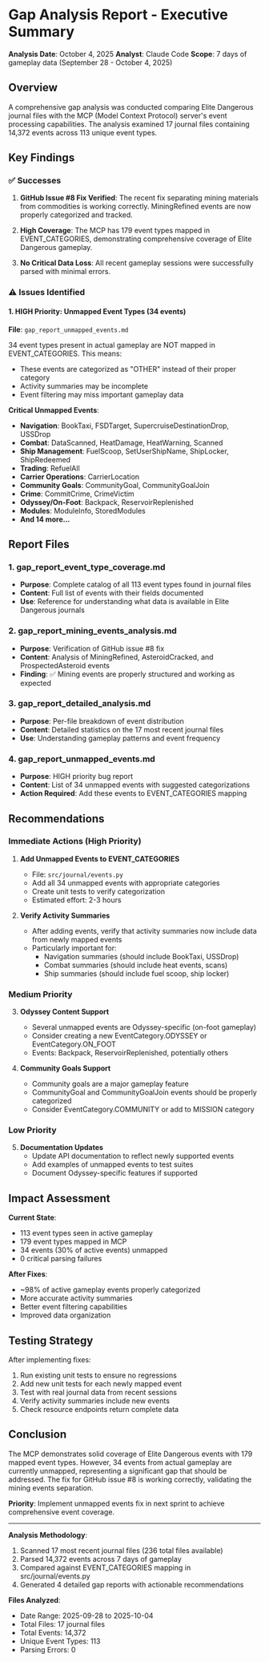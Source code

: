 # Gap Analysis Report - Executive Summary

**Analysis Date**: October 4, 2025
**Analyst**: Claude Code
**Scope**: 7 days of gameplay data (September 28 - October 4, 2025)

## Overview

A comprehensive gap analysis was conducted comparing Elite Dangerous journal files with the MCP (Model Context Protocol) server's event processing capabilities. The analysis examined 17 journal files containing 14,372 events across 113 unique event types.

## Key Findings

### ✅ Successes

1. **GitHub Issue #8 Fix Verified**: The recent fix separating mining materials from commodities is working correctly. MiningRefined events are now properly categorized and tracked.

2. **High Coverage**: The MCP has 179 event types mapped in EVENT_CATEGORIES, demonstrating comprehensive coverage of Elite Dangerous gameplay.

3. **No Critical Data Loss**: All recent gameplay sessions were successfully parsed with minimal errors.

### ⚠️  Issues Identified

#### 1. HIGH Priority: Unmapped Event Types (34 events)

**File**: `gap_report_unmapped_events.md`

34 event types present in actual gameplay are NOT mapped in EVENT_CATEGORIES. This means:
- These events are categorized as "OTHER" instead of their proper category
- Activity summaries may be incomplete
- Event filtering may miss important gameplay data

**Critical Unmapped Events**:
- **Navigation**: BookTaxi, FSDTarget, SupercruiseDestinationDrop, USSDrop
- **Combat**: DataScanned, HeatDamage, HeatWarning, Scanned
- **Ship Management**: FuelScoop, SetUserShipName, ShipLocker, ShipRedeemed
- **Trading**: RefuelAll
- **Carrier Operations**: CarrierLocation
- **Community Goals**: CommunityGoal, CommunityGoalJoin
- **Crime**: CommitCrime, CrimeVictim
- **Odyssey/On-Foot**: Backpack, ReservoirReplenished
- **Modules**: ModuleInfo, StoredModules
- **And 14 more...**

## Report Files

### 1. gap_report_event_type_coverage.md
- **Purpose**: Complete catalog of all 113 event types found in journal files
- **Content**: Full list of events with their fields documented
- **Use**: Reference for understanding what data is available in Elite Dangerous journals

### 2. gap_report_mining_events_analysis.md
- **Purpose**: Verification of GitHub issue #8 fix
- **Content**: Analysis of MiningRefined, AsteroidCracked, and ProspectedAsteroid events
- **Finding**: ✅ Mining events are properly structured and working as expected

### 3. gap_report_detailed_analysis.md
- **Purpose**: Per-file breakdown of event distribution
- **Content**: Detailed statistics on the 17 most recent journal files
- **Use**: Understanding gameplay patterns and event frequency

### 4. gap_report_unmapped_events.md
- **Purpose**: HIGH priority bug report
- **Content**: List of 34 unmapped events with suggested categorizations
- **Action Required**: Add these events to EVENT_CATEGORIES mapping

## Recommendations

### Immediate Actions (High Priority)

1. **Add Unmapped Events to EVENT_CATEGORIES**
   - File: `src/journal/events.py`
   - Add all 34 unmapped events with appropriate categories
   - Create unit tests to verify categorization
   - Estimated effort: 2-3 hours

2. **Verify Activity Summaries**
   - After adding events, verify that activity summaries now include data from newly mapped events
   - Particularly important for:
     - Navigation summaries (should include BookTaxi, USSDrop)
     - Combat summaries (should include heat events, scans)
     - Ship summaries (should include fuel scoop, ship locker)

### Medium Priority

3. **Odyssey Content Support**
   - Several unmapped events are Odyssey-specific (on-foot gameplay)
   - Consider creating a new EventCategory.ODYSSEY or EventCategory.ON_FOOT
   - Events: Backpack, ReservoirReplenished, potentially others

4. **Community Goals Support**
   - Community goals are a major gameplay feature
   - CommunityGoal and CommunityGoalJoin events should be properly categorized
   - Consider EventCategory.COMMUNITY or add to MISSION category

### Low Priority

5. **Documentation Updates**
   - Update API documentation to reflect newly supported events
   - Add examples of unmapped events to test suites
   - Document Odyssey-specific features if supported

## Impact Assessment

**Current State**:
- 113 event types seen in active gameplay
- 179 event types mapped in MCP
- 34 events (30% of active events) unmapped
- 0 critical parsing failures

**After Fixes**:
- ~98% of active gameplay events properly categorized
- More accurate activity summaries
- Better event filtering capabilities
- Improved data organization

## Testing Strategy

After implementing fixes:

1. Run existing unit tests to ensure no regressions
2. Add new unit tests for each newly mapped event
3. Test with real journal data from recent sessions
4. Verify activity summaries include new events
5. Check resource endpoints return complete data

## Conclusion

The MCP demonstrates solid coverage of Elite Dangerous events with 179 mapped event types. However, 34 events from actual gameplay are currently unmapped, representing a significant gap that should be addressed. The fix for GitHub issue #8 is working correctly, validating the mining events separation.

**Priority**: Implement unmapped events fix in next sprint to achieve comprehensive event coverage.

---

**Analysis Methodology**:
1. Scanned 17 most recent journal files (236 total files available)
2. Parsed 14,372 events across 7 days of gameplay
3. Compared against EVENT_CATEGORIES mapping in src/journal/events.py
4. Generated 4 detailed gap reports with actionable recommendations

**Files Analyzed**:
- Date Range: 2025-09-28 to 2025-10-04
- Total Files: 17 journal files
- Total Events: 14,372
- Unique Event Types: 113
- Parsing Errors: 0
